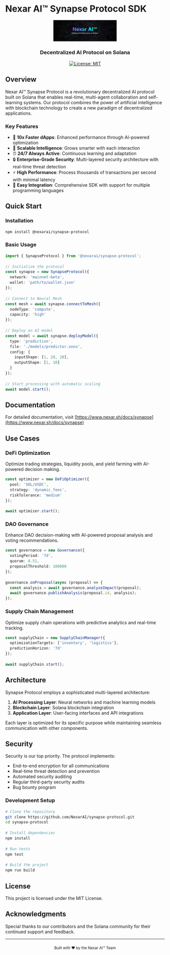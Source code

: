 # Nexar AI™ Synapse Protocol SDK

<div align="center">
  <img src="config/nexarheader.png" alt="Nexar AI Synapse Protocol" width="200"/>
  <h3>Decentralized AI Protocol on Solana</h3>
  
  [![License: MIT](https://img.shields.io/badge/License-MIT-yellow.svg)](https://opensource.org/licenses/MIT)
</div>

## Overview

Nexar AI™ Synapse Protocol is a revolutionary decentralized AI protocol built on Solana that enables real-time, multi-agent collaboration and self-learning systems. Our protocol combines the power of artificial intelligence with blockchain technology to create a new paradigm of decentralized applications.

### Key Features

- 🚀 **10x Faster dApps**: Enhanced performance through AI-powered optimization
- 🧠 **Scalable Intelligence**: Grows smarter with each interaction
- ⏰ **24/7 Always Active**: Continuous learning and adaptation
- 🔒 **Enterprise-Grade Security**: Multi-layered security architecture with real-time threat detection
- ⚡ **High Performance**: Process thousands of transactions per second with minimal latency
- 🔌 **Easy Integration**: Comprehensive SDK with support for multiple programming languages

## Quick Start

### Installation

```bash
npm install @nexarai/synapse-protocol
```

### Basic Usage

```typescript
import { SynapseProtocol } from '@nexarai/synapse-protocol';

// Initialize the protocol
const synapse = new SynapseProtocol({
  network: 'mainnet-beta',
  wallet: 'path/to/wallet.json'
});

// Connect to Neural Mesh
const mesh = await synapse.connectToMesh({
  nodeType: 'compute',
  capacity: 'high'
});

// Deploy an AI model
const model = await synapse.deployModel({
  type: 'prediction',
  file: './models/predictor.onnx',
  config: {
    inputShape: [1, 28, 28],
    outputShape: [1, 10]
  }
});

// Start processing with automatic scaling
await model.start();
```

## Documentation

For detailed documentation, visit [https://www.nexar.sh/docs/synapse](https://www.nexar.sh/docs/synapse)

## Use Cases

### DeFi Optimization
Optimize trading strategies, liquidity pools, and yield farming with AI-powered decision making.

```typescript
const optimizer = new DeFiOptimizer({
  pool: 'SOL/USDC',
  strategy: 'dynamic_fees',
  riskTolerance: 'medium'
});

await optimizer.start();
```

### DAO Governance
Enhance DAO decision-making with AI-powered proposal analysis and voting recommendations.

```typescript
const governance = new Governance({
  votingPeriod: '7d',
  quorum: 0.51,
  proposalThreshold: 100000
});

governance.onProposal(async (proposal) => {
  const analysis = await governance.analyzeImpact(proposal);
  await governance.publishAnalysis(proposal.id, analysis);
});
```

### Supply Chain Management
Optimize supply chain operations with predictive analytics and real-time tracking.

```typescript
const supplyChain = new SupplyChainManager({
  optimizationTargets: ['inventory', 'logistics'],
  predictionHorizon: '7d'
});

await supplyChain.start();
```

## Architecture

Synapse Protocol employs a sophisticated multi-layered architecture:

1. **AI Processing Layer**: Neural networks and machine learning models
2. **Blockchain Layer**: Solana blockchain integration
3. **Application Layer**: User-facing interfaces and API integrations

Each layer is optimized for its specific purpose while maintaining seamless communication with other components.

## Security

Security is our top priority. The protocol implements:

- End-to-end encryption for all communications
- Real-time threat detection and prevention
- Automated security auditing
- Regular third-party security audits
- Bug bounty program


### Development Setup

```bash
# Clone the repository
git clone https://github.com/NexarAI/synapse-protocol.git
cd synapse-protocol

# Install dependencies
npm install

# Run tests
npm test

# Build the project
npm run build
```

## License

This project is licensed under the MIT License.

## Acknowledgments

Special thanks to our contributors and the Solana community for their continued support and feedback.

---

<div align="center">
  <sub>Built with ❤️ by the Nexar AI™ Team</sub>
</div> 
